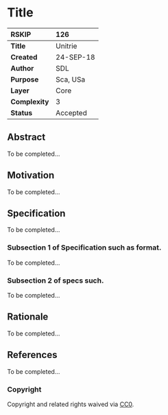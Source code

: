 # Title

|RSKIP          |126           |
| :------------ |:-------------|
|**Title**      |Unitrie |
|**Created**    |24-SEP-18 |
|**Author**     |SDL |
|**Purpose**    |Sca, USa |
|**Layer**      |Core |
|**Complexity** |3 |
|**Status**     |Accepted |

## Abstract

To be completed...

## Motivation

To be completed...

## Specification

To be completed...

### Subsection 1 of Specification such as format.

To be completed...

### Subsection 2 of specs such.

To be completed...

## Rationale

To be completed...

## References

To be completed...

### Copyright

Copyright and related rights waived via [CC0](https://creativecommons.org/publicdomain/zero/1.0/).
